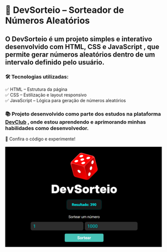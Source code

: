 <h1>🎲 DevSorteio – Sorteador de Números Aleatórios</h1>

<h2>O DevSorteio é um projeto simples e interativo desenvolvido com HTML, CSS e JavaScript , que permite gerar números aleatórios dentro de um intervalo definido pelo usuário.</h2>

<h3>🛠 Tecnologias utilizadas:</h3>
✅ HTML – Estrutura da página <br>
✅ CSS – Estilização e layout responsivo <br>
✅ JavaScript – Lógica para geração de números aleatórios<br>
<h3>📚 Projeto desenvolvido como parte dos estudos na plataforma <a href="https://rodolfomori.com.br/devclub-/">DevClub</a> , onde estou aprendendo e aprimorando minhas habilidades como desenvolvedor.</h3>
🚀 Confira o código e experimente! 
<br>
<br>
<img src= "https://github.com/ricardotramiro/DevSorteio/blob/main/Captura%20de%20tela%202025-04-28%20151415.png?raw=true">
